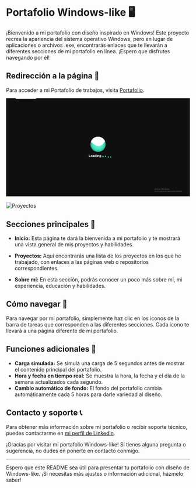 # Portafolio Windows-like 🖥️

¡Bienvenido a mi portafolio con diseño inspirado en Windows! Este proyecto recrea la apariencia del sistema operativo Windows, pero en lugar de aplicaciones o archivos .exe, encontrarás enlaces que te llevarán a diferentes secciones de mi portafolio en línea. ¡Espero que disfrutes navegando por él!

## Redirección a la página 🔗

Para acceder a mi Portafolio de trabajos, visita [Portafolio](https://harmonious-hummingbird-82d8cb.netlify.app/).


![Inicio](https://github.com/DannyCrisostomo/Portafolio/blob/1c55530445e0bbd908e99c446684a596570221c2/Portafolio/Screenshot_1.png )

![Proyectos](https://github.com/DannyCrisostomo/Portafolio/blob/1c55530445e0bbd908e99c446684a596570221c2/Portafolio/Screenshot_2.png)


## Secciones principales 📁

- **Inicio:** Esta página te dará la bienvenida a mi portafolio y te mostrará una vista general de mis proyectos y habilidades.

- **Proyectos:** Aquí encontrarás una lista de los proyectos en los que he trabajado, con enlaces a las páginas web o repositorios correspondientes.

- **Sobre mí:** En esta sección, podrás conocer un poco más sobre mí, mi experiencia, educación y habilidades.

## Cómo navegar 🚀

Para navegar por mi portafolio, simplemente haz clic en los iconos de la barra de tareas que corresponden a las diferentes secciones. Cada icono te llevará a una página diferente de mi portafolio.

## Funciones adicionales 🌟

- **Carga simulada:** Se simula una carga de 5 segundos antes de mostrar el contenido principal del portafolio.
- **Hora y fecha en tiempo real:** Se muestra la hora, la fecha y el día de la semana actualizados cada segundo.
- **Cambio automático de fondo:** El fondo del portafolio cambia automáticamente cada 5 horas para darle variedad al diseño.

## Contacto y soporte 📞

Para obtener más información sobre mi portafolio o recibir soporte técnico, puedes contactarme en [mi perfil de LinkedIn](https://www.linkedin.com/in/danny-crisostomo/).

¡Gracias por visitar mi portafolio Windows-like! Si tienes alguna pregunta o sugerencia, no dudes en ponerte en contacto conmigo.

---

Espero que este README sea útil para presentar tu portafolio con diseño de Windows-like. ¡Si necesitas más ajustes o información adicional, házmelo saber!
